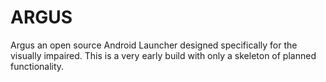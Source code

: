 # ARGUS
Argus an open source Android Launcher designed specifically for the visually impaired.
This is a very early build with only a skeleton of planned functionality.
